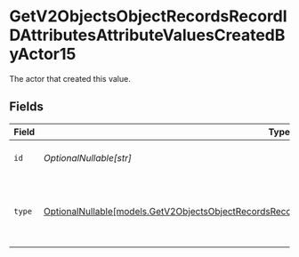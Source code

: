 # GetV2ObjectsObjectRecordsRecordIDAttributesAttributeValuesCreatedByActor15

The actor that created this value.


## Fields

| Field                                                                                                                                                                                                  | Type                                                                                                                                                                                                   | Required                                                                                                                                                                                               | Description                                                                                                                                                                                            |
| ------------------------------------------------------------------------------------------------------------------------------------------------------------------------------------------------------ | ------------------------------------------------------------------------------------------------------------------------------------------------------------------------------------------------------ | ------------------------------------------------------------------------------------------------------------------------------------------------------------------------------------------------------ | ------------------------------------------------------------------------------------------------------------------------------------------------------------------------------------------------------ |
| `id`                                                                                                                                                                                                   | *OptionalNullable[str]*                                                                                                                                                                                | :heavy_minus_sign:                                                                                                                                                                                     | An ID to identify the actor.                                                                                                                                                                           |
| `type`                                                                                                                                                                                                 | [OptionalNullable[models.GetV2ObjectsObjectRecordsRecordIDAttributesAttributeValuesCreatedByActorType15]](../models/getv2objectsobjectrecordsrecordidattributesattributevaluescreatedbyactortype15.md) | :heavy_minus_sign:                                                                                                                                                                                     | The type of actor. [Read more information on actor types here](/docs/actors).                                                                                                                          |